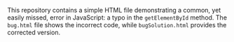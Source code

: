 This repository contains a simple HTML file demonstrating a common, yet easily missed, error in JavaScript: a typo in the `getElementById` method. The `bug.html` file shows the incorrect code, while `bugSolution.html` provides the corrected version.